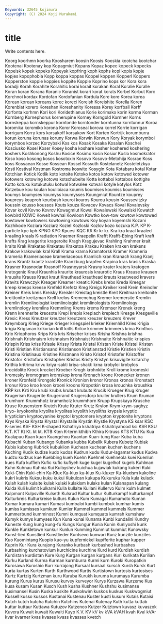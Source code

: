 ```yaml
---
Keywords: 32645 kojimura
Copyright: (C) 2024 Koji Murakami
---
```


# title

Write contents here.



Koorg koorhmn
koorka Koosharem koosin Koosis Kooskia kootcha kootchar Kootenai Kootenay kop
Kopagmiut Kopans Kopaz kopec kopeck kopecks Kopeisk kopek kopeks Kopeysk
kopfring koph kophs kopi kopis kopje kopjes kopophobia Kopp koppa
koppas Koppel koppen Kopperl Koppers Kopperston koppie koppies koppite Kopple
Koprino kops kor Kora kora koradji Korah Korahite Korahitic korai
korait korakan Koral Koralie Koralle Koran koran Korana Koranic Koranist
korari korat korats Korbel Korbut Korc Korchnoi kordax Kordofan Kordofanian
Kordula Kore kore Korea korea Korean korean koreans korec koreci
Koreish Koreishite Korella Koren Korenblat korero Koreshan Koreshanity Koressa Korey
korfball Korff Korfonta korhmn Kori kori Koridethianus Korie korimako korin
korma Korman Kornberg Kornephorus kornerupine Korney Korngold Kornher Korns kornskeppa
kornskeppur korntonde korntonder korntunna korntunnur Koroa koromika koromiko korona Koror
Koroseal korova korrel Korrie korrigan korrigum Korry kors korsakoff korsakow
Kort Korten Kortrijk korumburra korun koruna korunas koruny Korwa Korwin
Korwun Kory Koryak korymboi korymbos korzec Korzybski Kos kos Kosak
Kosaka Kosalan Koschei Kosciusko Kosel Koser Kosey kosha koshare kosher
koshered koshering koshers Koshkonong Koshu Kosice Kosimo kosin Kosiur Koslo
kosmokrator Koso koso kosong kosos kosotoxin Kosovo Kosovo-Metohija Kosrae Koss
koss Kossaean Kosse Kossean Kossel Kossuth Kostelanetz Kosteletzkya Kosti Kostival
Kostman Kostroma koswite Kosygin Kota Kotabaru kotal Kotar Kotchian Kotick
Kotlik koto kotoite Kotoko kotos kotow kotowed kotower kotowers kotowing
kotows kotschubeite Kotta kottaboi kottabos kottigite Kotto kotuku kotukutuku kotwal
kotwalee kotwali kotyle kotylos Kotz Kotzebue kou koulan koulibiaca koumis
koumises koumiss koumisses koumys koumyses koumyss koumysses Koungmiut Kountze kouprey
koupreys kouproh kourbash kouroi kouros Kourou kousin Koussevitzky koussin kousso
koussos Kouts kouza Kovacev Kovacs Koval Kovalevsky Kovar kovil Kovno
Kovrov Kowagmiut Kowal Kowalewski Kowalski Kowatch kowbird KOWC Koweit kowhai
Kowloon Kowtko kow-tow kowtow kowtowed kowtower kowtowers kowtowing kowtows Koy
koyan koyemshi Kozani Kozhikode Koziara Koziarz Koziel Kozloski Kozlov kozo
kozuka K.P. KP K-particle kpc kph KPNO KPO Kpuesi KQC
KR Kr kr kr. Kra kra kraal kraaled kraaling kraals
K-radiation Kraemer Kraepelin Krafft Krafft-Ebing Kraft kraft krafts Krag kragerite
krageroite Kragh Kragujevac Krahling Krahmer krait kraits Krak Krakatao Krakatau
Krakatoa Krakau Kraken kraken krakens Krakow krakowiak kral Krall Krama
krama Kramatorsk Kramer Krameria krameria Krameriaceae krameriaceous Kramlich kran Kranach
krang Kranj krans Krantz krantz krantzite Kranzburg krapfen Krapina kras
krasis Kraska Krasner Krasnodar Krasnoff Krasnoyarsk Krasny krater kraters kratogen
kratogenic Kraul Kraunhia kraurite kraurosis kraurotic Kraus Krause krausen krausite
Krauss Kraut kraut Krauthead krauthead krauts krautweed kravers Kravits Krawczyk
Kreager Kreamer kreatic Krebs krebs Kreda Kreegar kreep kreeps kreese
Krefeld Krefetz Kreg Kreigs Kreiker kreil Krein Kreindler Kreiner Kreis
kreis Kreisky Kreisler Kreistag kreistle Kreit Kreitman kreitonite kreittonite kreitzman
Krell krelos Kremenchug Kremer kremersite Kremlin kremlin Kremlinologist kremlinologist kremlinologists
Kremlinology kremlinology kremlins Kremmling Krems krems Kremser Krenek kreng Krenn
krennerite kreosote Krepi krepis kreplach kreplech Kresge Kresgeville Kresic Kress
Kreutzer kreutzer kreutzers kreuzer kreuzers Krever Kreymborg Krieg Kriege Krieger
kriegspiel krieker Kriemhild Kries Krigia krigia Krigsman krikorian krill krills
Krilov krimmer krimmers krina Krinthos Krio Kriophoros Krips Kris kris
Krischer krises Krisha Krishna krishna Krishnah Krishnaism krishnaism Krishnaist Krishnaite
Krishnaitic krispies Krispin Kriss kriss Krissie Krissy Krista Kristal Kristan
Kriste Kristel Kristen Kristi Kristian Kristiansand Kristianson Kristianstad Kristie Kristien
Kristin Kristina Kristinaux Kristine Kristmann Kristo Kristof Kristofer Kristoffer Kristofor
Kristoforo Kristopher Kristos Kristy Kristyn krisuvigite kritarchy Krithia kritrima krivu
kriya-sakti kriya-shakti krna krobyloi krobylos krocidolite Krock krocket Kroeber Krogh
krohnkite Kroll krome kromeski kromesky kromogram kromskop krona Kronach krone
Kronecker kronen kroner Kronfeld Krongold Kronick Kronion kronor Kronos kronos
Kronstadt kronur Kroo kroo kroon krooni kroons Kropotkin krosa krouchka
kroushka KRP krs Krti Kru krubi krubis krubut krubuts Krucik
Krueger Krug Kruger Krugerism Krugerite Krugerrand Krugersdorp kruller krullers Krum
Kruman krumhorn Krummholz krummholz krummhorn Krupp Krupskaya Krusche Kruse Krusenstern
Krutch Krute Kruter Krutz Krylon Krym krym-saghyz kryo- kryokonite kryolite
kryolites kryolith kryoliths krypsis kryptic krypticism kryptocyanine kryptol kryptomere krypton
kryptonite kryptons Krys Kryska Krysta Krystal Krystalle Krystin Krystle Krystyna
KS ksar KSC K-series KSF KSH K-shaped Kshatriya kshatriya Kshatriyahood
ksi KSR KSU K.T. KT Kt Kt. kt kt. KTB
Kten K-term kthibh Kthira K-truss KTS KTU Ku Kua Kualapuu
Kuan kuan Kuangchou Kuantan Kuan-tung Kuar Kuba kuba Kubachi Kuban
Kubango Kubanka kubba Kubelik Kubera Kubetz Kubiak Kubis kubong Kubrick
kubuklion Kuchean kuchean kuchen kuchens Kuching Kucik kudize kudo kudos
Kudrun kudu Kudur-lagamar kudus Kudva kudzu kudzus kue Kuebbing kueh
Kuehn Kuehnel Kuehneola kuei Kuenlun kues Kufa kuffieh Kufic kufic
kufiyeh kuge kugel kugelhof kugels Kuhlman Kuhn Kuhnau Kuhnia Kui
Kuibyshev kuichua kujawiak kukang kukeri Kuki Kuki-Chin Kuki-chin Ku-Klux Ku-klux
ku-klux Ku-kluxer Ku-kluxism kukoline kukri kukris Kuksu kuku kukui Kukulcan
kukupa Kukuruku Kula kula kulack Kulah kulah kulaite kulak kulaki
kulakism kulaks kulan Kulanapan kulang Kulda Kuli kulimit kulkarni Kulla
kullaite Kullani Kullervo Kulm kulm kulmet Kulpmont Kulpsville Kulseth Kulsrud
Kultur kultur Kulturkampf kulturkampf Kulturkreis Kulturkreise kulturs Kulun Kum Kumagai
Kumamoto Kuman Kumar kumara kumari Kumasi kumbaloi kumbi kumbuk kumhar
kumis kumiss kumisses kumkum Kumler Kummel kummel kummels Kummer kummerbund
kumminost Kumni kumquat kumquats kumrah kumshaw Kumyk kumys kumyses Kun
Kuna kunai Kunama Kunbi kundalini Kundry Kuneste Kung kung kung-fu
Kungs Kungur Kunia Kunin Kuniyoshi kunk Kunkle Kunkletown kunkur Kunlun
Kunming Kunmiut kunmiut Kunowsky Kunst-lied Kunstlied Kunstlieder Kuntsevo kunwari Kunz
kunzite kunzites Kuo Kuomintang Kuopio kuo-yu kupfernickel kupfferite kuphar kupper
Kuprin Kur Kura kurajong Kuranko kurbash kurbashed kurbashes kurbashing kurchatovium
kurchicine kurchine Kurd kurd Kurdish kurdish Kurdistan kurdistan Kure Kurg
Kurgan kurgan kurgans Kuri kurikata Kurilian Kurku Kurland Kurma Kurman
kurmburra Kurmi kurn Kuroki Kuropatkin Kurosawa Kuroshio Kurr kurrajong Kursaal
kursaal kursch Kursh Kursk Kurt kurta kurtas Kurten Kurth Kurthwood
Kurtis Kurtistown kurtosis kurtosises Kurtz Kurtzig Kurtzman kuru Kuruba Kurukh
kuruma kurumaya Kurumba kurung Kurus kurus Kurusu kurvey kurveyor Kurys
Kurzawa Kurzeme Kus kusa kusam Kusan Kusch Kush kusha Kushner
Kushshu kusimanse kusimansel Kusin Kuska kuskite Kuskokwim kuskos kuskus Kuskwogmiut
Kussell kusso kussos Kustanai Kustenau Kuster kusti kusum Kutais Kutaisi
Kutch kutch kutcha Kutchin Kutchins Kutenai Kutenay Kuth kutta kuttab
kuttar kuttaur Kuttawa Kutuzov Kutzenco Kutzer Kutztown kuvasz kuvaszok Kuvera
Kuwait kuwait Kuwaiti Kuyp K.V. KV kV kv kVA kVAH
kvah Kval kVAr kvar kvarner kvas kvases kvass kvasses kvetch
